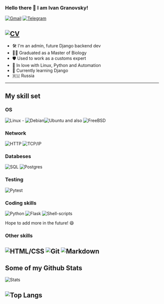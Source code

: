 ### Hello there 👋 I am Ivan Granovsky! 

[![Gmail](https://img.shields.io/badge/Email-me-red?style=for-the-badge&logo=gmail&logoColor=white)](mailto:ivanator666@gmail.com)
[![Telegram](https://img.shields.io/badge/Telegram-%40XVIII__TheMoon-blue?style=for-the-badge&logo=telegram&logoColor=white)](https://t.me/XVIII_TheMoon)

[![CV](https://img.shields.io/badge/CV-View%20Resume-blue.svg)](https://cv.hexlet.io/ru/resumes/2819)
 ------
- 🛠 I'm an admin, future Django backend dev
- 🧑‍🎓 Graduated as a Master of Biology
- 🛡️ Used to work as a customs expert
- 🐍 In love with Linux, Python and Automation
- 🌱 Currently learning Django
- 🇷🇺 Russia
----
## My skill set
###  OS
![Linux](https://img.shields.io/badge/Linux-FCC624?style=for-the-badge&logo=linux&logoColor=black) - ![Debian](https://img.shields.io/badge/Debian-A81D33?style=for-the-badge&logo=debian&logoColor=white)![Ubuntu](https://img.shields.io/badge/Ubuntu-E95420?style=for-the-badge&logo=ubuntu&logoColor=white) and also ![FreeBSD](https://img.shields.io/badge/freebsd-AB2B28?style=for-the-badge&logo=freebsd&logoColor=white)
### Network
![HTTP](https://img.shields.io/badge/-HTTP-27415e?style=for-the-badge&logo=http&logoColor=white)
![TCP/IP](https://img.shields.io/badge/-TCP/IP-blue?style=for-the-badge&logo=cisco&logoColor=white)
### Databeses
![SQL](https://img.shields.io/badge/-SQL-01abed?style=for-the-badge) ![Postgres](https://img.shields.io/badge/postgres-%23316192.svg?style=for-the-badge&logo=postgresql&logoColor=white)
### Testing
![Pytest](https://img.shields.io/badge/-pytest-blue?style=for-the-badge&logo=pytest&logoColor=white)
### Coding skills
![Python](https://img.shields.io/badge/Python-3776AB?style=for-the-badge&logo=python&logoColor=white) ![Flask](https://img.shields.io/badge/Flask-000000?style=for-the-badge&logo=flask&logoColor=white) ![Shell-scripts](https://img.shields.io/badge/Shell_Script-121011?style=for-the-badge&logo=gnu-bash&logoColor=white)

Hope to add more in the future! 😄

### Other skills
![HTML/CSS](https://img.shields.io/badge/-HTML%2FCSS-blue?style=for-the-badge&logo=html5&logoColor=white)
![Git](https://img.shields.io/badge/git-%23F05033.svg?style=for-the-badge&logo=git&logoColor=white)
![Markdown](https://img.shields.io/badge/Markdown-000000?style=for-the-badge&logo=markdown&logoColor=white)
-----
## Some of my Github Stats

![Stats](https://github-readme-stats.vercel.app/api?username=Midnight95&theme=blue-green)

![Top Langs](https://github-readme-stats.vercel.app/api/top-langs/?username=Midnight95&theme=blue-green)
-------

